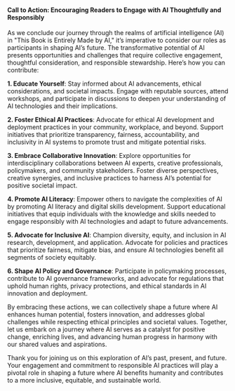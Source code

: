 #### Call to Action: Encouraging Readers to Engage with AI Thoughtfully and Responsibly

As we conclude our journey through the realms of artificial intelligence (AI) in "This Book is Entirely Made by AI," it’s imperative to consider our roles as participants in shaping AI’s future. The transformative potential of AI presents opportunities and challenges that require collective engagement, thoughtful consideration, and responsible stewardship. Here’s how you can contribute:

**1. Educate Yourself**: Stay informed about AI advancements, ethical considerations, and societal impacts. Engage with reputable sources, attend workshops, and participate in discussions to deepen your understanding of AI technologies and their implications.

**2. Foster Ethical AI Practices**: Advocate for ethical AI development and deployment practices in your community, workplace, and beyond. Support initiatives that prioritize transparency, fairness, accountability, and inclusivity in AI systems to promote trust and mitigate potential risks.

**3. Embrace Collaborative Innovation**: Explore opportunities for interdisciplinary collaborations between AI experts, creative professionals, policymakers, and community stakeholders. Foster diverse perspectives, creative synergies, and inclusive practices to harness AI’s potential for positive societal impact.

**4. Promote AI Literacy**: Empower others to navigate the complexities of AI by promoting AI literacy and digital skills development. Support educational initiatives that equip individuals with the knowledge and skills needed to engage responsibly with AI technologies and adapt to future advancements.

**5. Advocate for Inclusive AI**: Champion diversity, equity, and inclusion in AI research, development, and application. Advocate for policies and practices that prioritize fairness, mitigate bias, and ensure AI technologies benefit all segments of society equitably.

**6. Shape AI Policy and Governance**: Participate in policymaking processes, contribute to AI governance frameworks, and advocate for regulations that uphold human rights, privacy protections, and ethical standards in AI innovation and deployment.

By embracing these actions, we can collectively shape a future where AI enhances human potential, fosters innovation, and addresses global challenges while respecting ethical principles and societal values. Together, let us embark on a journey where AI serves as a catalyst for positive change, enriching lives, and advancing human progress in harmony with our shared values and aspirations.

Thank you for joining us on this exploration of AI’s past, present, and future. Your engagement and commitment to responsible AI practices will play a pivotal role in shaping a future where AI benefits humanity and contributes to a more inclusive, equitable, and sustainable world.